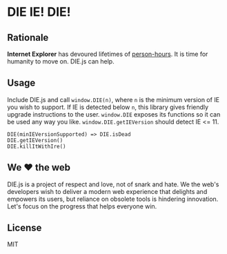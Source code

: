# DIE IE! DIE!

## Rationale
**Internet Explorer** has devoured lifetimes of [person-hours](https://en.wikipedia.org/wiki/Man-hour).
It is time for humanity to move on. DIE.js can help.

## Usage
Include DIE.js and call `window.DIE(n)`, where `n` is the minimum version of IE you wish to support.
If IE is detected below `n`, this library gives friendly upgrade instructions to the user.
`window.DIE` exposes its functions so it can be used any way you like.
`window.DIE.getIEVersion` should detect IE <= 11.

    DIE(minIEVersionSupported) => DIE.isDead
    DIE.getIEVersion()
    DIE.killItWithIre()

## We :heart: the web
DIE.js is a project of respect and love, not of snark and hate.
We the web's developers wish to deliver a modern web experience that delights 
and empowers its users, but reliance on obsolete tools is hindering innovation.
Let's focus on the progress that helps everyone win.

## License
MIT